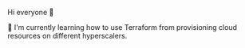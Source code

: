 Hi everyone 👋

🌱 I'm currently learning how to use Terraform from provisioning cloud resources on different hyperscalers.
